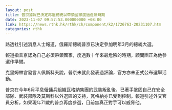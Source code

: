 ```yaml
---
layout: post
title: 普京據報已決定再選總統以帶領國家度過危險時期
date: 2023-11-07 09:57:53.000000000 +08:00
link: https://news.rthk.hk/rthk/ch/component/k2/1726763-20231107.htm
categories: rthk
---
```


路透社引述消息人士報道，俄羅斯總統普京已決定參加明年3月的總統大選。

報道指普京認為自己必須帶領國家，度過數十年來最危險的時期，顧問團正為他參選作準備。

克里姆林宮發言人佩斯科夫說，普京未就此發表過評論，官方亦未正式公布選舉活動。

普京在今年6月平息僱傭兵組織瓦格納集團的武裝叛亂後，已著手鞏固自己在安全部隊、武装部隊及莫斯科以外選區的支持，瓦格納亦已受到控制。報道引述外交官員分析，如果現年71歲的普京再度參選，目前無真正對手可以威脅他。
